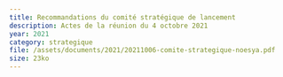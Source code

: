```yaml
---
title: Recommandations du comité stratégique de lancement
description: Actes de la réunion du 4 octobre 2021
year: 2021
category: strategique
file: /assets/documents/2021/20211006-comite-strategique-noesya.pdf
size: 23ko
---
```

